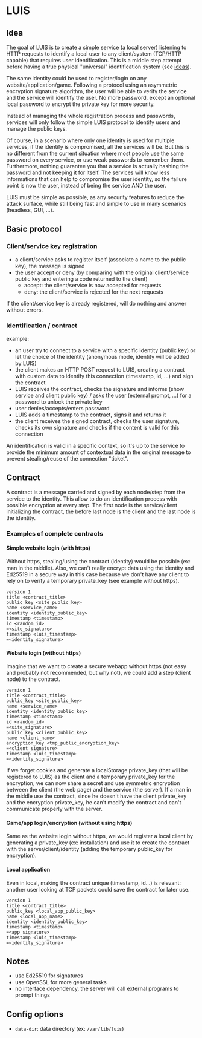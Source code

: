 
# LUIS

## Idea

The goal of LUIS is to create a simple service (a local server) listening to HTTP requests to identify a local user to any client/system (TCP/HTTP capable) that requires user identification.
This is a middle step attempt before having a true physical "universal" identification system (see [ideas](https://github.com/ImagicTheCat/ImproveSociety/blob/master/ideas/security/identification/universal_card.md)).

The same identity could be used to register/login on any website/application/game. Following a protocol using an asymmetric encryption signature algorithm, the user will be able to verify the service and the service will identify the user. No more password, except an optional local password to encrypt the private key for more security. 

Instead of managing the whole registration process and passwords, services will only follow the simple LUIS protocol to identify users and manage the public keys.

Of course, in a scenario where only one identity is used for multiple services, if the identify is compromised, all the services will be. But this is no different from the current situation where most people use the same password on every service, or use weak passwords to remember them. Furthermore, nothing guarantee you that a service is actually hashing the password and not keeping it for itself. The services will know less informations that can help to compromise the user identity, so the failure point is now the user, instead of being the service AND the user.

LUIS must be simple as possible, as any security features to reduce the attack surface, while still being fast and simple to use in many scenarios (headless, GUI, ...).

## Basic protocol 

### Client/service key registration

* a client/service asks to register itself (associate a name to the public key), the message is signed
* the user accept or deny (by comparing with the original client/service public key and entering a code returned to the client)
  * accept: the client/service is now accepted for requests
  * deny: the client/service is rejected for the next requests

If the client/service key is already registered, will do nothing and answer without errors.

### Identification / contract

example:

* an user try to connect to a service with a specific identity (public key) or let the choice of the identity (anonymous mode, identity will be added by LUIS)
* the client makes an HTTP POST request to LUIS, creating a contract with custom data to identify this connection (timestamp, id, ...) and sign the contract
* LUIS receives the contract, checks the signature and informs (show service and client public key) / asks the user (external prompt, ...) for a password to unlock the private key
* user denies/accepts/enters password
* LUIS adds a timestamp to the contract, signs it and returns it
* the client receives the signed contract, checks the user signature, checks its own signature and checks if the content is valid for this connection

An identification is valid in a specific context, so it's up to the service to provide the minimum amount of contextual data in the original message to prevent stealing/reuse of the connection "ticket".

## Contract

A contract is a message carried and signed by each node/step from the service to the identity. This allow to do an identification process with possible encryption at every step. The first node is the service/client initializing the contract, the before last node is the client and the last node is the identity.

### Examples of complete contracts


#### Simple website login (with https)

Without https, stealing/using the contract (identity) would be possible (ex: man in the middle).
Also, we can't really encrypt data using the identity and Ed25519 in a secure way in this case because we don't have any client to rely on to verify a temporary private_key (see example without https).

```
version 1
title <contract_title>
public_key <site_public_key>
name <service_name>
identity <identity_public_key>
timestamp <timestamp>
id <random_id>
=<site_signature>
timestamp <luis_timestamp>
=<identity_signature>
```

#### Website login (without https)

Imagine that we want to create a secure webapp without https (not easy and probably not recommended, but why not), we could add a step (client node) to the contract.

```
version 1
title <contract_title>
public_key <site_public_key>
name <service_name>
identity <identity_public_key>
timestamp <timestamp>
id <random_id>
=<site_signature>
public_key <client_public_key>
name <client_name>
encryption_key <tmp_public_encryption_key>
=<client_signature>
timestamp <luis_timestamp>
=<identity_signature>
```

If we forget cookies and generate a localStorage private_key (that will be registered to LUIS) as the client and a temporary private_key for the encryption, we can now share a secret and use symmetric encryption between the client (the web page) and the service (the server).
If a man in the middle use the contract, since he doesn't have the client private_key and the encryption private_key, he can't modify the contract and can't communicate properly with the server.

#### Game/app login/encryption (without using https)

Same as the website login without https, we would register a local client by generating a private_key (ex: installation) and use it to create the contract with the server/client/identity (adding the temporary public_key for encryption).

#### Local application

Even in local, making the contract unique (timestamp, id...) is relevant: another user looking at TCP packets could save the contract for later use.

```
version 1
title <contract_title>
public_key <local_app_public_key>
name <local_app_name>
identity <identity_public_key>
timestamp <timestamp>
=<app_signature>
timestamp <luis_timestamp>
=<identity_signature>
```

## Notes

* use Ed25519 for signatures
* use OpenSSL for more general tasks
* no interface dependency, the server will call external programs to prompt things

## Config options

* `data-dir`: data directory (ex: `/var/lib/luis`)
